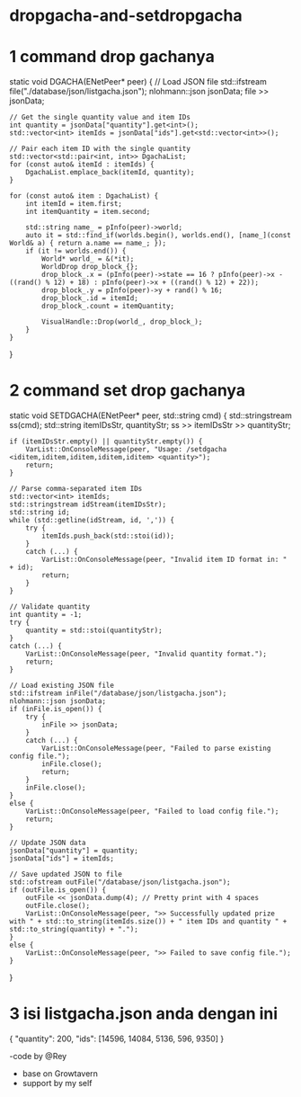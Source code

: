# dropgacha-and-setdropgacha

# 1 command drop gachanya

static void DGACHA(ENetPeer* peer) {
	// Load JSON file
	std::ifstream file("./database/json/listgacha.json");
	nlohmann::json jsonData;
	file >> jsonData;

	// Get the single quantity value and item IDs
	int quantity = jsonData["quantity"].get<int>();
	std::vector<int> itemIds = jsonData["ids"].get<std::vector<int>>();

	// Pair each item ID with the single quantity
	std::vector<std::pair<int, int>> DgachaList;
	for (const auto& itemId : itemIds) {
		DgachaList.emplace_back(itemId, quantity);
	}

	for (const auto& item : DgachaList) {
		int itemId = item.first;
		int itemQuantity = item.second;

		std::string name_ = pInfo(peer)->world;
		auto it = std::find_if(worlds.begin(), worlds.end(), [name_](const World& a) { return a.name == name_; });
		if (it != worlds.end()) {
			World* world_ = &(*it);
			WorldDrop drop_block_{};
			drop_block_.x = (pInfo(peer)->state == 16 ? pInfo(peer)->x - ((rand() % 12) + 18) : pInfo(peer)->x + ((rand() % 12) + 22));
			drop_block_.y = pInfo(peer)->y + rand() % 16;
			drop_block_.id = itemId;
			drop_block_.count = itemQuantity;

			VisualHandle::Drop(world_, drop_block_);
		}
	}
}




# 2 command set drop gachanya

static void SETDGACHA(ENetPeer* peer, std::string cmd) {
	std::stringstream ss(cmd);
	std::string itemIDsStr, quantityStr;
	ss >> itemIDsStr >> quantityStr;

	if (itemIDsStr.empty() || quantityStr.empty()) {
		VarList::OnConsoleMessage(peer, "Usage: /setdgacha <iditem,iditem,iditem,iditem,iditem> <quantity>");
		return;
	}

	// Parse comma-separated item IDs
	std::vector<int> itemIds;
	std::stringstream idStream(itemIDsStr);
	std::string id;
	while (std::getline(idStream, id, ',')) {
		try {
			itemIds.push_back(std::stoi(id));
		}
		catch (...) {
			VarList::OnConsoleMessage(peer, "Invalid item ID format in: " + id);
			return;
		}
	}

	// Validate quantity
	int quantity = -1;
	try {
		quantity = std::stoi(quantityStr);
	}
	catch (...) {
		VarList::OnConsoleMessage(peer, "Invalid quantity format.");
		return;
	}

	// Load existing JSON file
	std::ifstream inFile("/database/json/listgacha.json");
	nlohmann::json jsonData;
	if (inFile.is_open()) {
		try {
			inFile >> jsonData;
		}
		catch (...) {
			VarList::OnConsoleMessage(peer, "Failed to parse existing config file.");
			inFile.close();
			return;
		}
		inFile.close();
	}
	else {
		VarList::OnConsoleMessage(peer, "Failed to load config file.");
		return;
	}

	// Update JSON data
	jsonData["quantity"] = quantity;
	jsonData["ids"] = itemIds;

	// Save updated JSON to file
	std::ofstream outFile("/database/json/listgacha.json");
	if (outFile.is_open()) {
		outFile << jsonData.dump(4); // Pretty print with 4 spaces
		outFile.close();
		VarList::OnConsoleMessage(peer, ">> Successfully updated prize with " + std::to_string(itemIds.size()) + " item IDs and quantity " + std::to_string(quantity) + ".");
	}
	else {
		VarList::OnConsoleMessage(peer, ">> Failed to save config file.");
	}
}



# 3 isi listgacha.json anda dengan ini

{
    "quantity": 200,
    "ids": [14596, 14084, 5136, 596, 9350]
}


-code by @Rey
- base on Growtavern
- support by my self
